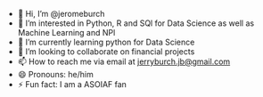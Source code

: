 - 👋 Hi, I’m @jeromeburch
- 👀 I’m interested in Python, R and SQl for Data Science as well as Machine Learning and NPl
- 🌱 I’m currently learning python for Data Science
- 💞️ I’m looking to collaborate on financial projects
- 📫 How to reach me via email at jerryburch.jb@gmail.com
- 😄 Pronouns: he/him
- ⚡ Fun fact: I am a ASOIAF fan

<!---
jeromeburch/jeromeburch is a ✨ special ✨ repository because its `README.md` (this file) appears on your GitHub profile.
You can click the Preview link to take a look at your changes.
--->
